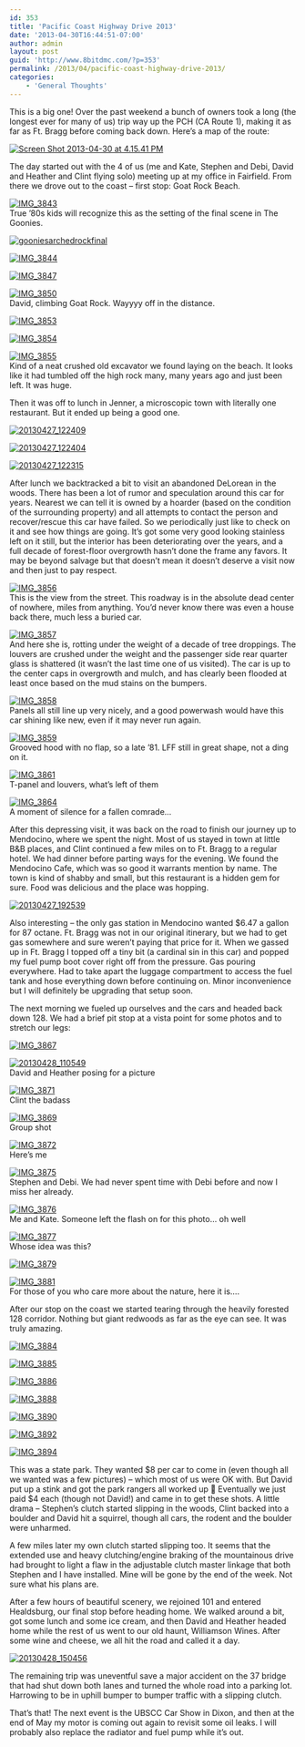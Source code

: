 ```yaml
---
id: 353
title: 'Pacific Coast Highway Drive 2013'
date: '2013-04-30T16:44:51-07:00'
author: admin
layout: post
guid: 'http://www.8bitdmc.com/?p=353'
permalink: /2013/04/pacific-coast-highway-drive-2013/
categories:
    - 'General Thoughts'
---
```


This is a big one! Over the past weekend a bunch of owners took a long (the longest ever for many of us) trip way up the PCH (CA Route 1), making it as far as Ft. Bragg before coming back down. Here’s a map of the route:

[![Screen Shot 2013-04-30 at 4.15.41 PM](https://www.8bitdmc.com/wp-content/uploads/2013/04/Screen-Shot-2013-04-30-at-4.15.41-PM-300x248.png)](https://www.8bitdmc.com/wp-content/uploads/2013/04/Screen-Shot-2013-04-30-at-4.15.41-PM.png)

The day started out with the 4 of us (me and Kate, Stephen and Debi, David and Heather and Clint flying solo) meeting up at my office in Fairfield. From there we drove out to the coast – first stop: Goat Rock Beach.

[![IMG_3843](https://www.8bitdmc.com/wp-content/uploads/2013/04/IMG_3843-300x225.jpg)](https://www.8bitdmc.com/wp-content/uploads/2013/04/IMG_3843.jpg)  
True ’80s kids will recognize this as the setting of the final scene in The Goonies.

[![gooniesarchedrockfinal](https://www.8bitdmc.com/wp-content/uploads/2013/04/gooniesarchedrockfinal-300x150.jpg)](https://www.8bitdmc.com/wp-content/uploads/2013/04/gooniesarchedrockfinal.jpg)

[![IMG_3844](https://www.8bitdmc.com/wp-content/uploads/2013/04/IMG_3844-300x225.jpg)](https://www.8bitdmc.com/wp-content/uploads/2013/04/IMG_3844.jpg)

[![IMG_3847](https://www.8bitdmc.com/wp-content/uploads/2013/04/IMG_3847-300x225.jpg)](https://www.8bitdmc.com/wp-content/uploads/2013/04/IMG_3847.jpg)

[![IMG_3850](https://www.8bitdmc.com/wp-content/uploads/2013/04/IMG_3850-300x225.jpg)](https://www.8bitdmc.com/wp-content/uploads/2013/04/IMG_3850.jpg)  
David, climbing Goat Rock. Wayyyy off in the distance.

[![IMG_3853](https://www.8bitdmc.com/wp-content/uploads/2013/04/IMG_3853-300x225.jpg)](https://www.8bitdmc.com/wp-content/uploads/2013/04/IMG_3853.jpg)

[![IMG_3854](https://www.8bitdmc.com/wp-content/uploads/2013/04/IMG_3854-300x225.jpg)](https://www.8bitdmc.com/wp-content/uploads/2013/04/IMG_3854.jpg)

[![IMG_3855](https://www.8bitdmc.com/wp-content/uploads/2013/04/IMG_3855-300x225.jpg)](https://www.8bitdmc.com/wp-content/uploads/2013/04/IMG_3855.jpg)  
Kind of a neat crushed old excavator we found laying on the beach. It looks like it had tumbled off the high rock many, many years ago and just been left. It was huge.

Then it was off to lunch in Jenner, a microscopic town with literally one restaurant. But it ended up being a good one.

[![20130427_122409](https://www.8bitdmc.com/wp-content/uploads/2013/04/20130427_122409-300x224.jpg)](https://www.8bitdmc.com/wp-content/uploads/2013/04/20130427_122409.jpg)

[![20130427_122404](https://www.8bitdmc.com/wp-content/uploads/2013/04/20130427_122404-300x224.jpg)](https://www.8bitdmc.com/wp-content/uploads/2013/04/20130427_122404.jpg)

[![20130427_122315](https://www.8bitdmc.com/wp-content/uploads/2013/04/20130427_122315-300x225.jpg)](https://www.8bitdmc.com/wp-content/uploads/2013/04/20130427_122315.jpg)

After lunch we backtracked a bit to visit an abandoned DeLorean in the woods. There has been a lot of rumor and speculation around this car for years. Nearest we can tell it is owned by a hoarder (based on the condition of the surrounding property) and all attempts to contact the person and recover/rescue this car have failed. So we periodically just like to check on it and see how things are going. It’s got some very good looking stainless left on it still, but the interior has been deteriorating over the years, and a full decade of forest-floor overgrowth hasn’t done the frame any favors. It may be beyond salvage but that doesn’t mean it doesn’t deserve a visit now and then just to pay respect.

[![IMG_3856](https://www.8bitdmc.com/wp-content/uploads/2013/04/IMG_3856-300x225.jpg)](https://www.8bitdmc.com/wp-content/uploads/2013/04/IMG_3856.jpg)  
This is the view from the street. This roadway is in the absolute dead center of nowhere, miles from anything. You’d never know there was even a house back there, much less a buried car.

[![IMG_3857](https://www.8bitdmc.com/wp-content/uploads/2013/04/IMG_3857-300x225.jpg)](https://www.8bitdmc.com/wp-content/uploads/2013/04/IMG_3857.jpg)  
And here she is, rotting under the weight of a decade of tree droppings. The louvers are crushed under the weight and the passenger side rear quarter glass is shattered (it wasn’t the last time one of us visited). The car is up to the center caps in overgrowth and mulch, and has clearly been flooded at least once based on the mud stains on the bumpers.

[![IMG_3858](https://www.8bitdmc.com/wp-content/uploads/2013/04/IMG_3858-300x225.jpg)](https://www.8bitdmc.com/wp-content/uploads/2013/04/IMG_3858.jpg)  
Panels all still line up very nicely, and a good powerwash would have this car shining like new, even if it may never run again.

[![IMG_3859](https://www.8bitdmc.com/wp-content/uploads/2013/04/IMG_3859-300x225.jpg)](https://www.8bitdmc.com/wp-content/uploads/2013/04/IMG_3859.jpg)  
Grooved hood with no flap, so a late ’81. LFF still in great shape, not a ding on it.

[![IMG_3861](https://www.8bitdmc.com/wp-content/uploads/2013/04/IMG_3861-300x225.jpg)](https://www.8bitdmc.com/wp-content/uploads/2013/04/IMG_3861.jpg)  
T-panel and louvers, what’s left of them

[![IMG_3864](https://www.8bitdmc.com/wp-content/uploads/2013/04/IMG_3864-300x225.jpg)](https://www.8bitdmc.com/wp-content/uploads/2013/04/IMG_3864.jpg)  
A moment of silence for a fallen comrade…

After this depressing visit, it was back on the road to finish our journey up to Mendocino, where we spent the night. Most of us stayed in town at little B&amp;B places, and Clint continued a few miles on to Ft. Bragg to a regular hotel. We had dinner before parting ways for the evening. We found the Mendocino Cafe, which was so good it warrants mention by name. The town is kind of shabby and small, but this restaurant is a hidden gem for sure. Food was delicious and the place was hopping.

[![20130427_192539](https://www.8bitdmc.com/wp-content/uploads/2013/04/20130427_192539-300x225.jpg)](https://www.8bitdmc.com/wp-content/uploads/2013/04/20130427_192539.jpg)

Also interesting – the only gas station in Mendocino wanted $6.47 a gallon for 87 octane. Ft. Bragg was not in our original itinerary, but we had to get gas somewhere and sure weren’t paying that price for it. When we gassed up in Ft. Bragg I topped off a tiny bit (a cardinal sin in this car) and popped my fuel pump boot cover right off from the pressure. Gas pouring everywhere. Had to take apart the luggage compartment to access the fuel tank and hose everything down before continuing on. Minor inconvenience but I will definitely be upgrading that setup soon.

The next morning we fueled up ourselves and the cars and headed back down 128. We had a brief pit stop at a vista point for some photos and to stretch our legs:

[![IMG_3867](https://www.8bitdmc.com/wp-content/uploads/2013/04/IMG_3867-300x225.jpg)](https://www.8bitdmc.com/wp-content/uploads/2013/04/IMG_3867.jpg)

[![20130428_110549](https://www.8bitdmc.com/wp-content/uploads/2013/04/20130428_110549-300x225.jpg)](https://www.8bitdmc.com/wp-content/uploads/2013/04/20130428_110549.jpg)  
David and Heather posing for a picture

[![IMG_3871](https://www.8bitdmc.com/wp-content/uploads/2013/04/IMG_3871-300x225.jpg)](https://www.8bitdmc.com/wp-content/uploads/2013/04/IMG_3871.jpg)  
Clint the badass

[![IMG_3869](https://www.8bitdmc.com/wp-content/uploads/2013/04/IMG_3869-300x225.jpg)](https://www.8bitdmc.com/wp-content/uploads/2013/04/IMG_3869.jpg)  
Group shot

[![IMG_3872](https://www.8bitdmc.com/wp-content/uploads/2013/04/IMG_3872-300x225.jpg)](https://www.8bitdmc.com/wp-content/uploads/2013/04/IMG_3872.jpg)  
Here’s me

[![IMG_3875](https://www.8bitdmc.com/wp-content/uploads/2013/04/IMG_3875-300x225.jpg)](https://www.8bitdmc.com/wp-content/uploads/2013/04/IMG_3875.jpg)  
Stephen and Debi. We had never spent time with Debi before and now I miss her already.

[![IMG_3876](https://www.8bitdmc.com/wp-content/uploads/2013/04/IMG_3876-300x225.jpg)](https://www.8bitdmc.com/wp-content/uploads/2013/04/IMG_3876.jpg)  
Me and Kate. Someone left the flash on for this photo… oh well

[![IMG_3877](https://www.8bitdmc.com/wp-content/uploads/2013/04/IMG_3877-300x225.jpg)](https://www.8bitdmc.com/wp-content/uploads/2013/04/IMG_3877.jpg)  
Whose idea was this?

[![IMG_3879](https://www.8bitdmc.com/wp-content/uploads/2013/04/IMG_3879-300x225.jpg)](https://www.8bitdmc.com/wp-content/uploads/2013/04/IMG_3879.jpg)

[![IMG_3881](https://www.8bitdmc.com/wp-content/uploads/2013/04/IMG_3881-300x225.jpg)](https://www.8bitdmc.com/wp-content/uploads/2013/04/IMG_3881.jpg)  
For those of you who care more about the nature, here it is….

After our stop on the coast we started tearing through the heavily forested 128 corridor. Nothing but giant redwoods as far as the eye can see. It was truly amazing.

[![IMG_3884](https://www.8bitdmc.com/wp-content/uploads/2013/04/IMG_3884-300x225.jpg)](https://www.8bitdmc.com/wp-content/uploads/2013/04/IMG_3884.jpg)

[![IMG_3885](https://www.8bitdmc.com/wp-content/uploads/2013/04/IMG_3885-300x225.jpg)](https://www.8bitdmc.com/wp-content/uploads/2013/04/IMG_3885.jpg)

[![IMG_3886](https://www.8bitdmc.com/wp-content/uploads/2013/04/IMG_3886-300x225.jpg)](https://www.8bitdmc.com/wp-content/uploads/2013/04/IMG_3886.jpg)

[![IMG_3888](https://www.8bitdmc.com/wp-content/uploads/2013/04/IMG_3888-300x225.jpg)](https://www.8bitdmc.com/wp-content/uploads/2013/04/IMG_3888.jpg)

[![IMG_3890](https://www.8bitdmc.com/wp-content/uploads/2013/04/IMG_3890-300x225.jpg)](https://www.8bitdmc.com/wp-content/uploads/2013/04/IMG_3890.jpg)

[![IMG_3892](https://www.8bitdmc.com/wp-content/uploads/2013/04/IMG_3892-300x225.jpg)](https://www.8bitdmc.com/wp-content/uploads/2013/04/IMG_3892.jpg)

[![IMG_3894](https://www.8bitdmc.com/wp-content/uploads/2013/04/IMG_3894-300x225.jpg)](https://www.8bitdmc.com/wp-content/uploads/2013/04/IMG_3894.jpg)

This was a state park. They wanted $8 per car to come in (even though all we wanted was a few pictures) – which most of us were OK with. But David put up a stink and got the park rangers all worked up 🙂 Eventually we just paid $4 each (though not David!) and came in to get these shots. A little drama – Stephen’s clutch started slipping in the woods, Clint backed into a boulder and David hit a squirrel, though all cars, the rodent and the boulder were unharmed.

A few miles later my own clutch started slipping too. It seems that the extended use and heavy clutching/engine braking of the mountainous drive had brought to light a flaw in the adjustable clutch master linkage that both Stephen and I have installed. Mine will be gone by the end of the week. Not sure what his plans are.

After a few hours of beautiful scenery, we rejoined 101 and entered Healdsburg, our final stop before heading home. We walked around a bit, got some lunch and some ice cream, and then David and Heather headed home while the rest of us went to our old haunt, Williamson Wines. After some wine and cheese, we all hit the road and called it a day.

[![20130428_150456](https://www.8bitdmc.com/wp-content/uploads/2013/04/20130428_150456-300x224.jpg)](https://www.8bitdmc.com/wp-content/uploads/2013/04/20130428_150456.jpg)

The remaining trip was uneventful save a major accident on the 37 bridge that had shut down both lanes and turned the whole road into a parking lot. Harrowing to be in uphill bumper to bumper traffic with a slipping clutch.

That’s that! The next event is the UBSCC Car Show in Dixon, and then at the end of May my motor is coming out again to revisit some oil leaks. I will probably also replace the radiator and fuel pump while it’s out.